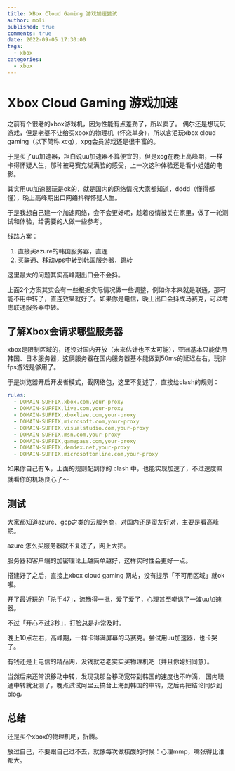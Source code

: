```yaml
---
title: XBox Cloud Gaming 游戏加速尝试
author: moli
published: true
comments: true
date: 2022-09-05 17:30:00
tags:
  - xbox
categories:
  - xbox
---
```


# Xbox Cloud Gaming 游戏加速

之前有个很老的xbox游戏机，因为性能有点差劲了，所以卖了。
偶尔还是想玩玩游戏，但是老婆不让给买xbox的物理机（怀恋单身），所以含泪玩xbox cloud gaming（以下简称 xcg），xpg会员游戏还是很丰富的。

于是买了uu加速器，坦白说uu加速器不算便宜的，但是xcg在晚上高峰期，一样卡得怀疑人生，那种被马赛克糊满脸的感受，上一次这种体验还是看小姐姐的电影。

其实用uu加速器玩是ok的，就是国内的网络情况大家都知道，dddd（懂得都懂），晚上高峰期出口网络抖得怀疑人生。

于是我想自己建一个加速网络，会不会更好呢，趁着疫情被关在家里，做了一轮测试和体验，给需要的人做一些参考。

线路方案：

1. 直接买azure的韩国服务器，直连
2. 买联通、移动vps中转到韩国服务器，跳转

这里最大的问题其实高峰期出口会不会抖。

上面2个方案其实会有一些根据实际情况做一些调整，例如你本来就是联通，那可能不用中转了，直连效果就好了。如果你是电信，晚上出口会抖成马赛克，可以考虑联通服务器中转。

## 了解Xbox会请求哪些服务器

xbox是限制区域的，还没对国内开放（未来估计也不太可能），亚洲基本只能使用 韩国、日本服务器，这俩服务器在国内服务器基本能做到50ms的延迟左右，玩非fps游戏是够用了。

于是浏览器开启开发者模式，截网络包，这里不复述了，直接给clash的规则：

```yaml
rules:
  - DOMAIN-SUFFIX,xbox.com,your-proxy
  - DOMAIN-SUFFIX,live.com,your-proxy
  - DOMAIN-SUFFIX,xboxlive.com,your-proxy
  - DOMAIN-SUFFIX,microsoft.com,your-proxy
  - DOMAIN-SUFFIX,visualstudio.com,your-proxy
  - DOMAIN-SUFFIX,msn.com,your-proxy
  - DOMAIN-SUFFIX,gamepass.com,your-proxy
  - DOMAIN-SUFFIX,demdex.net,your-proxy
  - DOMAIN-SUFFIX,microsoftonline.com,your-proxy
```

如果你自己有🪜，上面的规则配到你的 clash 中，也能实现加速了，不过速度嘛就看你的机场良心了～

## 测试

大家都知道azure、gcp之类的云服务商，对国内还是蛮友好对，主要是看高峰期。

azure 怎么买服务器就不复述了，网上大把。

服务器和客户端的加密理论上越简单越好，这样实时性会更好一点。

搭建好了之后，直接上xbox cloud gaming 网站，没有提示「不可用区域」就ok啦。

开了最近玩的「杀手47」，流畅得一批，爱了爱了，心理甚至嘲讽了一波uu加速器。

不过「开心不过3秒」，打脸总是非常及时。

晚上10点左右，高峰期，一样卡得满屏幕的马赛克。尝试用uu加速器，也卡哭了。

有钱还是上电信的精品网，没钱就老老实实买物理机吧（并且你媳妇同意）。

当然后来还常识移动中转，发现我那台移动宽带到韩国的速度也不咋滴，
国内联通中转就没测了，晚点试试阿里云搞台上海到韩国的中转，之后再把结论同步到blog。

## 总结

还是买个xbox的物理机吧，折腾。

放过自己，不要跟自己过不去，就像每次做核酸的时候：心理mmp，嘴张得比谁都大。

